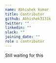 ```yaml
---
name: Abhishek kumar 
title: Contributor
github: Abhishek3131k
twitter: ""
linkedin: ""
slack: ""
joining_date: ""
role : contributor
---
```


Still waiting for this
